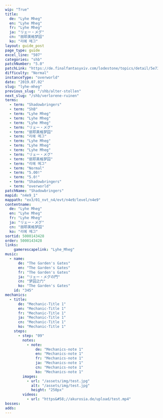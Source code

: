 ```yaml
---
wip: "True"
title:
  de: "Lyhe Mheg"
  en: "Lyhe Mheg"
  fr: "Lyhe Mheg"
  ja: "リェー・メグ"
  cn: "丽耶美格梦园"
  ko: "리예 메그"
layout: guide_post
page_type: guide
excel_line: "507"
categories: "shb"
patchNumber: "5.0"
patchLink: "https://de.finalfantasyxiv.com/lodestone/topics/detail/5e73c51856d5f1a693b878db0301e239d767c3e9"
difficulty: "Normal"
instanceType: "overworld"
date: "2019.07.02"
slug: "lyhe-mheg"
previous_slug: "/shb/alter-stollen"
next_slug: "/shb/verlorene-ruinen"
terms:
  - term: "Shadowbringers"
  - term: "ShB"
  - term: "Lyhe Mheg"
  - term: "Lyhe Mheg"
  - term: "Lyhe Mheg"
  - term: "リェー・メグ"
  - term: "丽耶美格梦园"
  - term: "리예 메그"
  - term: "Lyhe Mheg"
  - term: "Lyhe Mheg"
  - term: "Lyhe Mheg"
  - term: "リェー・メグ"
  - term: "丽耶美格梦园"
  - term: "리예 메그"
  - term: "Normal"
  - term: "5.00!"
  - term: "5.0!"
  - term: "Shadowbringers"
  - term: "overworld"
patchName: "Shadowbringers"
mapid: "n4e9_1"
mappath: "ex3/01_nvt_n4/evt/n4e9/level/n4e9"
contentname:
  de: "Lyhe Mheg"
  en: "Lyhe Mheg"
  fr: "Lyhe Mheg"
  ja: "リェー・メグ"
  cn: "丽耶美格梦园"
  ko: "리예 메그"
sortid: 5000143428
order: 5000143428
links:
    gamerescapelink: "Lyhe_Mheg"
music:
  - name:
      de: "The Garden's Gates"
      en: "The Garden's Gates"
      fr: "The Garden's Gates"
      ja: "リェー・メグの門"
      cn: "梦园之门"
      ko: "The Garden's Gates"
    id: "345"
mechanics:
  - title:
      de: "Mechanic-Title 1"
      en: "Mechanic-Title 1"
      fr: "Mechanic-Title 1"
      ja: "Mechanic-Title 1"
      cn: "Mechanic-Title 1"
      ko: "Mechanic-Title 1"
    steps:
      - step: "09"
        notes:
          - note:
              de: "Mechanics-note 1"
              en: "Mechanics-note 1"
              fr: "Mechanics-note 1"
              ja: "Mechanics-note 1"
              cn: "Mechanics-note 1"
              ko: "Mechanics-note 1"
        images:
          - url: "/assets/img/test.jpg"
            alt: "/assets/img/test.jpg"
            height: "250px"
        videos:
          - url: "https&#58;//akurosia.de/upload/test.mp4"
bosses:
adds:
---
```

